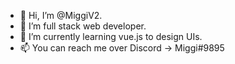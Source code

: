 - 👋 Hi, I’m @MiggiV2.
- 👀 I’m full stack web developer.
- 🌱 I’m currently learning vue.js to design UIs.
- 📫 You can reach me over Discord -> Miggi#9895
